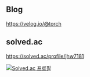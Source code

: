 ## Blog
https://velog.io/@torch

## solved.ac
https://solved.ac/profile/jhw7181

[![Solved.ac 프로필](http://mazassumnida.wtf/api/v2/generate_badge?boj=jhw7181)](https://solved.ac/jhw7181)

<!--
**cookingTorch/cookingTorch** is a ✨ _special_ ✨ repository because its `README.md` (this file) appears on your GitHub profile.

Here are some ideas to get you started:

- 🔭 I’m currently working on ...
- 🌱 I’m currently learning ...
- 👯 I’m looking to collaborate on ...
- 🤔 I’m looking for help with ...
- 💬 Ask me about ...
- 📫 How to reach me: ...
- 😄 Pronouns: ...
- ⚡ Fun fact: ...
-->
